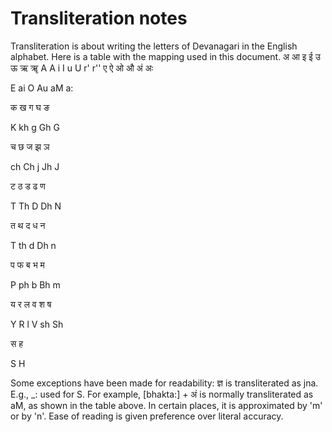 # Transliteration notes

Transliteration is about writing the letters of Devanagari in the English alphabet. Here is a table with the mapping used in this document.
अ
आ
इ
ई
उ
ऊ
ऋ
ॠ
A
A
i
I
u
U
r'
r''
ए
ऐ
ओ
औ
अं
अः


E
ai
O
Au
aM
a:


क
ख
ग
घ
ङ



K
kh
g
Gh
G



च
छ
ज
झ
ञ



ch
Ch
j
Jh
J



ट
ठ
ड
ढ
ण



T
Th
D
Dh
N



त
थ
द
ध
न



T
th
d
Dh
n



प
फ
ब
भ
म



P
ph
b
Bh
m



य
र
ल
व
श
ष


Y
R
l
V
sh
Sh


स
ह






S
H






Some exceptions have been made for readability:
ज्ञ is transliterated as jna. E.g., 
_: used for S. For example, [bhakta:] + 
अं is normally transliterated as aM, as shown in the table above. In certain places, it is approximated by 'm' or by 'n'. Ease of reading is given preference over literal accuracy.



